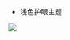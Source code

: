 - 浅色护眼主题

![](https://raw.githubusercontent.com/leslieeilsel/pictures/master/images/20200618143051.png)
